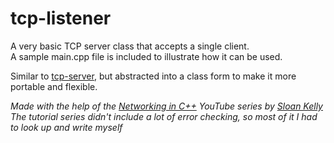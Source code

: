 # tcp-listener

A very basic TCP server class that accepts a single client.  
A sample main.cpp file is included to illustrate how it can be used.  

Similar to [tcp-server](https://github.com/molnar-david/tcp-server), but abstracted into a class form to make it more portable and flexible.

*Made with the help of the [Networking in C++](https://www.youtube.com/playlist?list=PLZo2FfoMkJeEogzRXEJeTb3xpA2RAzwCZ) YouTube series by [Sloan Kelly](https://www.youtube.com/c/sloankelly)*  
*The tutorial series didn't include a lot of error checking, so most of it I had to look up and write myself*
